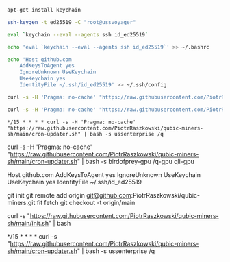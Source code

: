 ```bash
apt-get install keychain
```

```bash
ssh-keygen -t ed25519 -C "root@ussvoyager"
```

```bash
eval `keychain --eval --agents ssh id_ed25519`
```

```bash
echo 'eval `keychain --eval --agents ssh id_ed25519`' >> ~/.bashrc
```

```bash
echo 'Host github.com
    AddKeysToAgent yes
    IgnoreUnknown UseKeychain
    UseKeychain yes
    IdentityFile ~/.ssh/id_ed25519' >> ~/.ssh/config
```

```bash
curl -s -H 'Pragma: no-cache' "https://raw.githubusercontent.com/PiotrRaszkowski/qubic-miners-sh/main/init.sh" | bash -s /q-gpu
```

```bash
curl -s -H 'Pragma: no-cache' "https://raw.githubusercontent.com/PiotrRaszkowski/qubic-miners-sh/main/cron-updater.sh" | bash -s ussenterprise /q
```

```text
*/15 * * * * curl -s -H 'Pragma: no-cache' "https://raw.githubusercontent.com/PiotrRaszkowski/qubic-miners-sh/main/cron-updater.sh" | bash -s ussenterprise /q
```

curl -s -H 'Pragma: no-cache' "https://raw.githubusercontent.com/PiotrRaszkowski/qubic-miners-sh/main/cron-updater.sh" | bash -s birdofprey-gpu /q-gpu qli-gpu

Host github.com
    AddKeysToAgent yes
    IgnoreUnknown UseKeychain
    UseKeychain yes
    IdentityFile ~/.ssh/id_ed25519

git init
git remote add origin git@github.com:PiotrRaszkowski/qubic-miners.git
fit fetch
git checkout -t origin/main

curl -s "https://raw.githubusercontent.com/PiotrRaszkowski/qubic-miners-sh/main/init.sh" | bash

*/15 * * * * curl -s "https://raw.githubusercontent.com/PiotrRaszkowski/qubic-miners-sh/main/cron-updater.sh" | bash -s ussenterprise /q